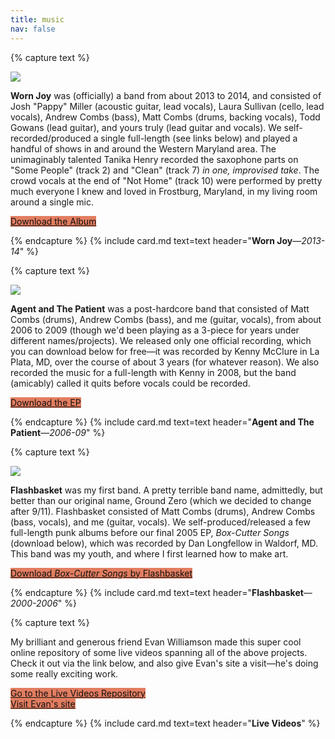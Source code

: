 ```yaml
---
title: music
nav: false
---
```


{% capture text %}

<div class="row">
    <div class="col-sm-4">
        <img class="img-fluid" src="{{ '/images/worn joy.jpg' | relative_url }}">
    </div>
    <div class="col-sm-8">
        <p><strong>Worn Joy</strong> was (officially) a band from about 2013 to 2014, and consisted of Josh "Pappy" Miller (acoustic guitar, lead vocals), Laura Sullivan (cello, lead vocals), Andrew Combs (bass), Matt Combs (drums, backing vocals), Todd Gowans (lead guitar), and yours truly (lead guitar and vocals). We self-recorded/produced a single full-length (see links below) and played a handful of shows in and around the Western Maryland area. The unimaginably talented Tanika Henry recorded the saxophone parts on "Some People" (track 2) and "Clean" (track 7) <em>in one, improvised take</em>. The crowd vocals at the end of "Not Home" (track 10) were performed by pretty much everyone I knew and loved in Frostburg, Maryland, in my living room around a single mic.</p>
    </div>
</div>

<a href="{{ '/content/files/Worn Joy.zip' | relative_url }}" class="btn" target="_blank" style="background-color: #E27D60;color: #111111;">Download the Album</a>

{% endcapture %}
{% include card.md text=text header="<strong>Worn Joy</strong>—<em>2013-14</em>" %}

{% capture text %}

<div class="row">
    <div class="col-sm-4">
        <img class="img-fluid" src="{{ '/images/aatp.jpg' | relative_url }}">
    </div>
    <div class="col-sm-8">
        <p><strong>Agent and The Patient</strong> was a post-hardcore band that consisted of Matt Combs (drums), Andrew Combs (bass), and me (guitar, vocals), from about 2006 to 2009 (though we'd been playing as a 3-piece for years under different names/projects). We released only one official recording, which you can download below for free—it was recorded by Kenny McClure in La Plata, MD, over the course of about 3 years (for whatever reason). We also recorded the music for a full-length with Kenny in 2008, but the band (amicably) called it quits before vocals could be recorded.</p>
    </div>
</div>

<a href="{{ '/content/files/Agent and The Patient.zip' | relative_url }}" class="btn" target="_blank" style="background-color: #E27D60;color: #111111;">Download the EP</a>

{% endcapture %}
{% include card.md text=text header="<strong>Agent and The Patient</strong>—<em>2006-09</em>" %}

{% capture text %}

<div class="row">
    <div class="col-sm-4">
        <img class="img-fluid" src="{{ '/images/Flashbasket.jpg' | relative_url }}">
    </div>
    <div class="col-sm-8">
        <p><strong>Flashbasket</strong> was my first band. A pretty terrible band name, admittedly, but better than our original name, Ground Zero (which we decided to change after 9/11). Flashbasket consisted of Matt Combs (drums), Andrew Combs (bass, vocals), and me (guitar, vocals). We self-produced/released a few full-length punk albums before our final 2005 EP, <em>Box-Cutter Songs</em> (download below), which was recorded by Dan Longfellow in Waldorf, MD. This band was my youth, and where I first learned how to make art.</p>
    </div>
</div>

<a href="{{ '/content/files/Flashbasket_Box-Cutter Songs.zip' | relative_url }}" class="btn" target="_blank" style="background-color: #E27D60;color: #111111;">Download <em>Box-Cutter Songs</em> by Flashbasket</a>

{% endcapture %}
{% include card.md text=text header="<strong>Flashbasket</strong>—<em>2000-2006</em>" %}

{% capture text %}

My brilliant and generous friend Evan Williamson made this super cool online repository of some live videos spanning all of the above projects. Check it out via the link below, and also give Evan's site a visit—he's doing some really exciting work.

<div class="row">
    <div class="col-sm-6">
        <a href="https://coroglesby.github.io/live-music-videos/" class="btn" target="_blank" style="background-color: #E27D60;color: #111111;">Go to the Live Videos Repository</a>
    </div>
    <div class="col-sm-6">
        <a href="https://evanwill.github.io/" class="btn" target="_blank" style="background-color: #E27D60;color: #111111;">Visit Evan's site</a>
    </div>
</div>

{% endcapture %}
{% include card.md text=text header="<strong>Live Videos</strong>" %}